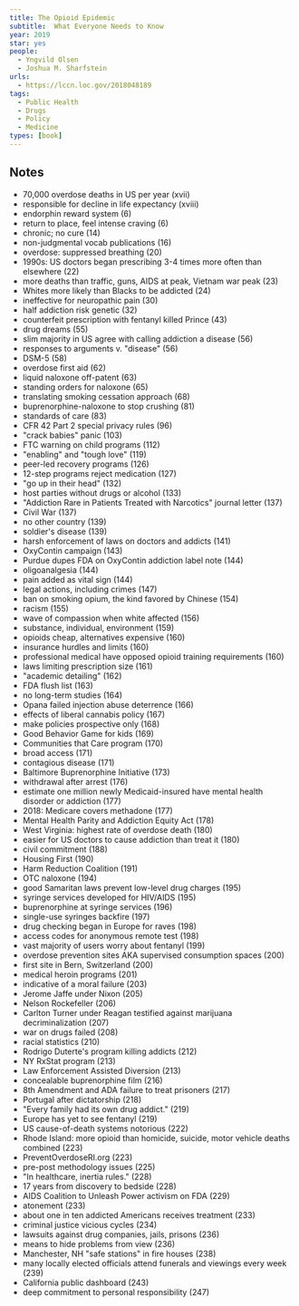 ```yaml
---
title: The Opioid Epidemic
subtitle:  What Everyone Needs to Know
year: 2019
star: yes
people:
  - Yngvild Olsen
  - Joshua M. Sharfstein
urls:
  - https://lccn.loc.gov/2018048189
tags:
  - Public Health
  - Drugs
  - Policy
  - Medicine
types: [book]
---
```


## Notes
- 70,000 overdose deaths in US per year  (xvii)
- responsible for decline in life expectancy  (xviii)
- endorphin reward system  (6)
- return to place, feel intense craving  (6)
- chronic; no cure  (14)
- non-judgmental vocab publications  (16)
- overdose: suppressed breathing  (20)
- 1990s: US doctors began prescribing 3-4 times more often than elsewhere  (22)
- more deaths than traffic, guns, AIDS at peak, Vietnam war peak  (23)
- Whites more likely than Blacks to be addicted  (24)
- ineffective for neuropathic pain  (30)
- half addiction risk genetic  (32)
- counterfeit prescription with fentanyl killed Prince  (43)
- drug dreams  (55)
- slim majority in US agree with calling addiction a disease  (56)
- responses to arguments v. "disease"  (56)
- DSM-5  (58)
- overdose first aid  (62)
- liquid naloxone off-patent  (63)
- standing orders for naloxone  (65)
- translating smoking cessation approach  (68)
- buprenorphine-naloxone to stop crushing  (81)
- standards of care  (83)
- CFR 42 Part 2 special privacy rules  (96)
- "crack babies" panic  (103)
- FTC warning on child programs  (112)
- "enabling" and "tough love"  (119)
- peer-led recovery programs  (126)
- 12-step programs reject medication  (127)
- "go up in their head"  (132)
- host parties without drugs or alcohol  (133)
- "Addiction Rare in Patients Treated with Narcotics" journal letter  (137)
- Civil War  (137)
- no other country  (139)
- soldier's disease  (139)
- harsh enforcement of laws on doctors and addicts  (141)
- OxyContin campaign  (143)
- Purdue dupes FDA on OxyContin addiction label note  (144)
- oligoanalgesia  (144)
- pain added as vital sign  (144)
- legal actions, including crimes  (147)
- ban on smoking opium, the kind favored by Chinese  (154)
- racism  (155)
- wave of compassion when white affected  (156)
- substance, individual, environment  (159)
- opioids cheap, alternatives expensive  (160)
- insurance hurdles and limits  (160)
- professional medical have opposed opioid training requirements  (160)
- laws limiting prescription size  (161)
- "academic detailing"  (162)
- FDA flush list  (163)
- no long-term studies  (164)
- Opana failed injection abuse deterrence  (166)
- effects of liberal cannabis policy  (167)
- make policies prospective only  (168)
- Good Behavior Game for kids  (169)
- Communities that Care program  (170)
- broad access  (171)
- contagious disease  (171)
- Baltimore Buprenorphine Initiative  (173)
- withdrawal after arrest  (176)
- estimate one million newly Medicaid-insured have mental health disorder or addiction  (177)
- 2018: Medicare covers methadone  (177)
- Mental Health Parity and Addiction Equity Act  (178)
- West Virginia: highest rate of overdose death  (180)
- easier for US doctors to cause addiction than treat it  (180)
- civil commitment  (188)
- Housing First  (190)
- Harm Reduction Coalition  (191)
- OTC naloxone  (194)
- good Samaritan laws prevent low-level drug charges  (195)
- syringe services developed for HIV/AIDS  (195)
- buprenorphine at syringe services  (196)
- single-use syringes backfire  (197)
- drug checking began in Europe for raves  (198)
- access codes for anonymous remote test  (198)
- vast majority of users worry about fentanyl  (199)
- overdose prevention sites AKA supervised consumption spaces  (200)
- first site in Bern, Switzerland  (200)
- medical heroin programs  (201)
- indicative of a moral failure  (203)
- Jerome Jaffe under Nixon  (205)
- Nelson Rockefeller  (206)
- Carlton Turner under Reagan testified against marijuana decriminalization  (207)
- war on drugs failed  (208)
- racial statistics  (210)
- Rodrigo Duterte's program killing addicts  (212)
- NY RxStat program  (213)
- Law Enforcement Assisted Diversion  (213)
- concealable buprenorphine film  (216)
- 8th Amendment and ADA failure to treat prisoners  (217)
- Portugal after dictatorship  (218)
- "Every family had its own drug addict."  (219)
- Europe has yet to see fentanyl  (219)
- US cause-of-death systems notorious  (222)
- Rhode Island: more opioid than homicide, suicide, motor vehicle deaths combined  (223)
- PreventOverdoseRI.org  (223)
- pre-post methodology issues  (225)
- "In healthcare, inertia rules."  (228)
- 17 years from discovery to bedside  (228)
- AIDS Coalition to Unleash Power activism on FDA  (229)
- atonement  (233)
- about one in ten addicted Americans receives treatment  (233)
- criminal justice vicious cycles  (234)
- lawsuits against drug companies, jails, prisons  (236)
- means to hide problems from view  (236)
- Manchester, NH "safe stations" in fire houses  (238)
- many locally elected officials attend funerals and viewings every week  (239)
- California public dashboard  (243)
- deep commitment to personal responsibility  (247)
